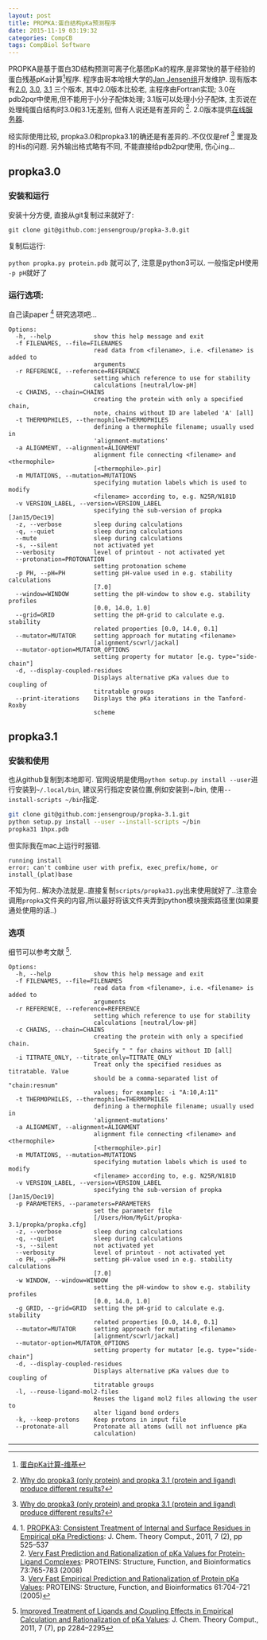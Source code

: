 ```yaml
---
layout: post
title: PROPKA:蛋白结构pKa预测程序
date: 2015-11-19 03:19:32
categories: CompCB
tags: CompBiol Software
---
```


PROPKA是基于蛋白3D结构预测可离子化基团pKa的程序,是非常快的基于经验的蛋白残基pKa计算[^pka_pred]程序. 程序由哥本哈根大学的[Jan Jensen组](http://molecularmodelingbasics.blogspot.dk/)开发维护. 现有版本有[2.0](https://github.com/jensengroup/propka-2.0), [3.0](https://github.com/jensengroup/propka-3.0), [3.1](https://github.com/jensengroup/propka-3.1) 三个版本, 其中2.0版本比较老, 主程序由Fortran实现; 3.0在pdb2pqr中使用,但不能用于小分子配体处理; 3.1版可以处理小分子配体, 主页说在处理纯蛋白结构时3.0和3.1无差别, 但有人说还是有差异的 [^propkadiff].  2.0版本提供[在线服务器](http://nova.colombo58.unimi.it/propka.htm).

经实际使用比较, propka3.0和propka3.1的确还是有差异的..不仅仅是ref [^propkadiff] 里提及的His的问题. 另外输出格式略有不同, 不能直接给pdb2pqr使用, 伤心ing...

## propka3.0

### 安装和运行

安装十分方便, 直接从git复制过来就好了: 

`git clone git@github.com:jensengroup/propka-3.0.git`

复制后运行:

`python propka.py protein.pdb` 就可以了, 注意是python3可以. 一般指定pH使用 `-p pH`就好了

### 运行选项:

自己读paper [^PROPKA3_ref] 研究选项吧...

~~~
Options:
  -h, --help            show this help message and exit
  -f FILENAMES, --file=FILENAMES
                        read data from <filename>, i.e. <filename> is added to
                        arguments
  -r REFERENCE, --reference=REFERENCE
                        setting which reference to use for stability
                        calculations [neutral/low-pH]
  -c CHAINS, --chain=CHAINS
                        creating the protein with only a specified chain,
                        note, chains without ID are labeled 'A' [all]
  -t THERMOPHILES, --thermophile=THERMOPHILES
                        defining a thermophile filename; usually used in
                        'alignment-mutations'
  -a ALIGNMENT, --alignment=ALIGNMENT
                        alignment file connecting <filename> and <thermophile>
                        [<thermophile>.pir]
  -m MUTATIONS, --mutation=MUTATIONS
                        specifying mutation labels which is used to modify
                        <filename> according to, e.g. N25R/N181D
  -v VERSION_LABEL, --version=VERSION_LABEL
                        specifying the sub-version of propka [Jan15/Dec19]
  -z, --verbose         sleep during calculations
  -q, --quiet           sleep during calculations
  --mute                sleep during calculations
  -s, --silent          not activated yet
  --verbosity           level of printout - not activated yet
  --protonation=PROTONATION
                        setting protonation scheme
  -p PH, --pH=PH        setting pH-value used in e.g. stability calculations
                        [7.0]
  --window=WINDOW       setting the pH-window to show e.g. stability profiles
                        [0.0, 14.0, 1.0]
  --grid=GRID           setting the pH-grid to calculate e.g. stability
                        related properties [0.0, 14.0, 0.1]
  --mutator=MUTATOR     setting approach for mutating <filename>
                        [alignment/scwrl/jackal]
  --mutator-option=MUTATOR_OPTIONS
                        setting property for mutator [e.g. type="side-chain"]
  -d, --display-coupled-residues
                        Displays alternative pKa values due to coupling of
                        titratable groups
  --print-iterations    Displays the pKa iterations in the Tanford-Roxby
                        scheme
~~~

## propka3.1

### 安装和使用

也从github复制到本地即可. 官网说明是使用`python setup.py install --user`进行安装到`~/.local/bin`, 建议另行指定安装位置,例如安装到~/bin, 使用`--install-scripts ~/bin`指定.

~~~bash
git clone git@github.com:jensengroup/propka-3.1.git
python setup.py install --user --install-scripts ~/bin
propka31 1hpx.pdb
~~~

但实际我在mac上运行时报错.

~~~
running install
error: can't combine user with prefix, exec_prefix/home, or install_(plat)base
~~~

不知为何.. 解决办法就是..直接复制`scripts/propka31.py`出来使用就好了..注意会调用`propka`文件夹的内容,所以最好将该文件夹弄到python模块搜索路径里(如果要通处使用的话..)

### 选项

细节可以参考文献 [^PROPKA31_ref].

~~~
Options:
  -h, --help            show this help message and exit
  -f FILENAMES, --file=FILENAMES
                        read data from <filename>, i.e. <filename> is added to
                        arguments
  -r REFERENCE, --reference=REFERENCE
                        setting which reference to use for stability
                        calculations [neutral/low-pH]
  -c CHAINS, --chain=CHAINS
                        creating the protein with only a specified chain.
                        Specify " " for chains without ID [all]
  -i TITRATE_ONLY, --titrate_only=TITRATE_ONLY
                        Treat only the specified residues as titratable. Value
                        should be a comma-separated list of "chain:resnum"
                        values; for example: -i "A:10,A:11"
  -t THERMOPHILES, --thermophile=THERMOPHILES
                        defining a thermophile filename; usually used in
                        'alignment-mutations'
  -a ALIGNMENT, --alignment=ALIGNMENT
                        alignment file connecting <filename> and <thermophile>
                        [<thermophile>.pir]
  -m MUTATIONS, --mutation=MUTATIONS
                        specifying mutation labels which is used to modify
                        <filename> according to, e.g. N25R/N181D
  -v VERSION_LABEL, --version=VERSION_LABEL
                        specifying the sub-version of propka [Jan15/Dec19]
  -p PARAMETERS, --parameters=PARAMETERS
                        set the parameter file
                        [/Users/Hom/MyGit/propka-3.1/propka/propka.cfg]
  -z, --verbose         sleep during calculations
  -q, --quiet           sleep during calculations
  -s, --silent          not activated yet
  --verbosity           level of printout - not activated yet
  -o PH, --pH=PH        setting pH-value used in e.g. stability calculations
                        [7.0]
  -w WINDOW, --window=WINDOW
                        setting the pH-window to show e.g. stability profiles
                        [0.0, 14.0, 1.0]
  -g GRID, --grid=GRID  setting the pH-grid to calculate e.g. stability
                        related properties [0.0, 14.0, 0.1]
  --mutator=MUTATOR     setting approach for mutating <filename>
                        [alignment/scwrl/jackal]
  --mutator-option=MUTATOR_OPTIONS
                        setting property for mutator [e.g. type="side-chain"]
  -d, --display-coupled-residues
                        Displays alternative pKa values due to coupling of
                        titratable groups
  -l, --reuse-ligand-mol2-files
                        Reuses the ligand mol2 files allowing the user to
                        alter ligand bond orders
  -k, --keep-protons    Keep protons in input file
  --protonate-all       Protonate all atoms (will not influence pKa
                        calculation)
~~~

[^pka_pred]: [蛋白pKa计算-维基](https://en.wikipedia.org/wiki/Protein_pKa_calculations)
[^propkadiff]: [Why do propka3 (only protein) and propka 3.1 (protein and ligand) produce different results?](http://www.researchgate.net/post/Why_do_propka3_only_protein_and_propka_31_protein_and_ligand_produce_different_results)
[^PROPKA3_ref]: 
	1\. [PROPKA3: Consistent Treatment of Internal and Surface Residues in Empirical pKa Predictions](http://pubs.acs.org/doi/abs/10.1021/ct100578z): J. Chem. Theory Comput., 2011, 7 (2), pp 525–537  
	2\. [Very Fast Prediction and Rationalization of pKa Values for Protein-Ligand Complexes](http://onlinelibrary.wiley.com/doi/10.1002/prot.22102/abstract): PROTEINS: Structure, Function, and Bioinformatics 73:765-783 (2008)  
	3\. [Very Fast Empirical Prediction and Rationalization of Protein pKa Values](http://onlinelibrary.wiley.com/doi/10.1002/prot.20660/abstract): PROTEINS: Structure, Function, and Bioinformatics 61:704-721 (2005)

[^PROPKA31_ref]: [Improved Treatment of Ligands and Coupling Effects in Empirical Calculation and Rationalization of pKa Values](http://pubs.acs.org/doi/abs/10.1021/ct200133y): J. Chem. Theory Comput., 2011, 7 (7), pp 2284–2295

------
